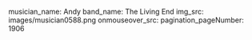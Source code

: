musician_name: Andy
band_name: The Living End
img_src: images/musician0588.png
onmouseover_src: 
pagination_pageNumber: 1906
